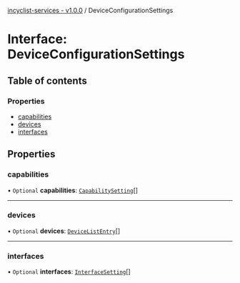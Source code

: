 [incyclist-services - v1.0.0](../README.md) / DeviceConfigurationSettings

# Interface: DeviceConfigurationSettings

## Table of contents

### Properties

- [capabilities](DeviceConfigurationSettings.md#capabilities)
- [devices](DeviceConfigurationSettings.md#devices)
- [interfaces](DeviceConfigurationSettings.md#interfaces)

## Properties

### capabilities

• `Optional` **capabilities**: [`CapabilitySetting`](../README.md#capabilitysetting)[]

___

### devices

• `Optional` **devices**: [`DeviceListEntry`](DeviceListEntry.md)[]

___

### interfaces

• `Optional` **interfaces**: [`InterfaceSetting`](InterfaceSetting.md)[]

